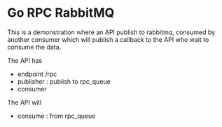 # Go RPC RabbitMQ

This is a demonstration where an API publish to rabbitmq, consumed by another consumer which will publish a callback to the API who wait to consume the data.

The API has
- endpoint /rpc
- publisher : publish to rpc_queue
- consumer 

The API will
- consume : from rpc_queue